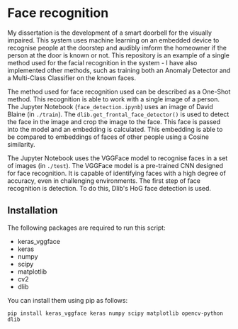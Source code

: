 # Face recognition
My dissertation is the development of a smart doorbell for the visually impaired. This system uses machine learning on an embedded device to recognise people at the doorstep and audibly imform the homeowner if the person at the door is known or not. This repository is an example of a single method used for the facial recognition in the system - I have also implemented other methods, such as training both an Anomaly Detector and a Multi-Class Classifier on the known faces.

The method used for face recognition used can be described as a One-Shot method. This recognition is able to work with a single image of a person. The Jupyter Notebook (`face_detection.ipynb`) uses an image of David Blaine (in `./train`). The `dlib.get_frontal_face_detector()` is used to detect the face in the image and crop the image to the face. This face is passed into the model and an embedding is calculated. This embedding is able to be compared to embeddings of faces of other people using a Cosine similarity.

The Jupyter Notebook uses the VGGFace model to recognise faces in a set of images (in `./test`). The VGGFace model is a pre-trained CNN designed for face recognition. It is capable of identifying faces with a high degree of accuracy, even in challenging environments. The first step of face recognition is detection. To do this, Dlib's HoG face detection is used.


## Installation
The following packages are required to run this script:

- keras_vggface
- keras
- numpy
- scipy
- matplotlib
- cv2
- dlib


You can install them using pip as follows:

`pip install keras_vggface keras numpy scipy matplotlib opencv-python dlib`
